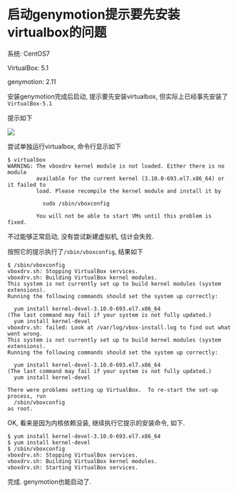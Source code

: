 # 启动genymotion提示要先安装virtualbox的问题

系统: CentOS7

VirtualBox: 5.1

genymotion: 2.11

安装genymotion完成后启动, 提示要先安装virtualbox, 但实际上已经事先安装了`VirtualBox-5.1`

提示如下

![](https://gitimg.generals.space/fde94594197e4ffc107afefcd9e41d0f.png)

尝试单独运行virtualbox, 命令行显示如下

```
$ virtualbox 
WARNING: The vboxdrv kernel module is not loaded. Either there is no module
         available for the current kernel (3.10.0-693.el7.x86_64) or it failed to
         load. Please recompile the kernel module and install it by

           sudo /sbin/vboxconfig

         You will not be able to start VMs until this problem is fixed.
```

不过能够正常启动, 没有尝试新建虚拟机, 估计会失败.

按照它的提示执行了`/sbin/vboxconfig`, 结果如下

```
$ /sbin/vboxconfig 
vboxdrv.sh: Stopping VirtualBox services.
vboxdrv.sh: Building VirtualBox kernel modules.
This system is not currently set up to build kernel modules (system extensions).
Running the following commands should set the system up correctly:

  yum install kernel-devel-3.10.0-693.el7.x86_64
(The last command may fail if your system is not fully updated.)
  yum install kernel-devel
vboxdrv.sh: failed: Look at /var/log/vbox-install.log to find out what went wrong.
This system is not currently set up to build kernel modules (system extensions).
Running the following commands should set the system up correctly:

  yum install kernel-devel-3.10.0-693.el7.x86_64
(The last command may fail if your system is not fully updated.)
  yum install kernel-devel

There were problems setting up VirtualBox.  To re-start the set-up process, run
  /sbin/vboxconfig
as root.
```

OK, 看来是因为内核依赖没装, 继续执行它提示的安装命令, 如下.

```
$ yum install kernel-devel-3.10.0-693.el7.x86_64
$ yum install kernel-devel
$ /sbin/vboxconfig 
vboxdrv.sh: Stopping VirtualBox services.
vboxdrv.sh: Building VirtualBox kernel modules.
vboxdrv.sh: Starting VirtualBox services.
```

完成. genymotion也能启动了.